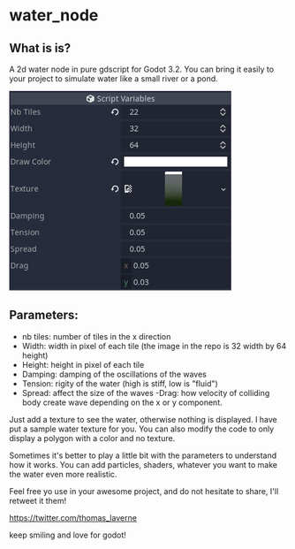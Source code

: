 # water_node
## What is is?
A 2d water node in pure gdscript for Godot 3.2. You can bring it easily to your project to simulate water like a small river or a pond. 

![alt tag](https://github.com/laverneth/godot_water_splash_gdscript/blob/master/water_node_parameters.png)

## Parameters:
- nb tiles: number of tiles in the x direction
- Width: width in pixel of each tile (the image in the repo is 32 width by 64 height)
- Height: height in pixel of each tile
- Damping: damping of the oscillations of the waves
- Tension: rigity of the water (high is stiff, low is "fluid")
- Spread: affect the size of the waves
 -Drag: how velocity of colliding body create wave depending on the x or y component.

Just add a texture to see the water, otherwise nothing is displayed. I have put a sample water texture for you. You can also modify the code to only display a polygon with a color and no texture.

Sometimes it's better to play a little bit with the parameters to understand how it works.
You can add particles, shaders, whatever you want to make the water even more realistic.

Feel free yo use in your awesome project, and do not hesitate to share, I'll retweet it them!

https://twitter.com/thomas_laverne

keep smiling and love for godot!
